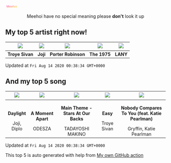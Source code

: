 ![Meehoi Logo](https://github.com/beam41/beam41/raw/master/mh.svg)
<p align="center">Meehoi have no special meaning please <b>don't</b> look it up</p>

## My top 5 artist right now!
<!-- table start -->
|<img src="https://i.scdn.co/image/97cc8b63e62072026056deb171bb41f52f506613">|<img src="https://i.scdn.co/image/5386e44d5e07dc662c0d6f14c3ae9c47e8898e06">|<img src="https://i.scdn.co/image/50c288dcdab974637f634438faeafbd4a96ece81">|<img src="https://i.scdn.co/image/1717dac024e71f64ec421a658c7a9769d41ce251">|<img src="https://i.scdn.co/image/7242d5d165e671eacf02cee6533a005fc1f5c6ca">|
| :---: | :---: | :---: | :---: | :---: |
|<b>Troye Sivan</b>|<b>Joji</b>|<b>Porter Robinson</b>|<b>The 1975</b>|<b>LANY</b>|

Updated at `Fri Aug 14 2020 00:38:34 GMT+0000`
<!-- table end -->

## And my top 5 song
<!-- table song start -->
|<img src="https://i.scdn.co/image/ab67616d00001e020e991b59cee17246a5e604d0">|<img src="https://i.scdn.co/image/ab67616d00001e0299a3a1c380019cdc2ba9b8c2">|<img src="https://i.scdn.co/image/ab67616d00001e0268ba2b1dfd40ee88ef406483">|<img src="https://i.scdn.co/image/ab67616d00001e02acd22b93c9521a25e0210109">|<img src="https://i.scdn.co/image/ab67616d00001e020e5311993a01fb2e7169f6a7">|
| :---: | :---: | :---: | :---: | :---: |
|<p><b>Daylight</b></p> Joji, Diplo|<p><b>A Moment Apart</b></p> ODESZA|<p><b>Main Theme - Stars At Our Backs</b></p> TADAYOSHI MAKINO|<p><b>Easy</b></p> Troye Sivan|<p><b>Nobody Compares To You (feat. Katie Pearlman)</b></p> Gryffin, Katie Pearlman|

Updated at `Fri Aug 14 2020 00:38:34 GMT+0000`
<!-- table song end -->

This top 5 is auto generated with help from [My own GitHub action](https://github.com/beam41/spotify-listening)